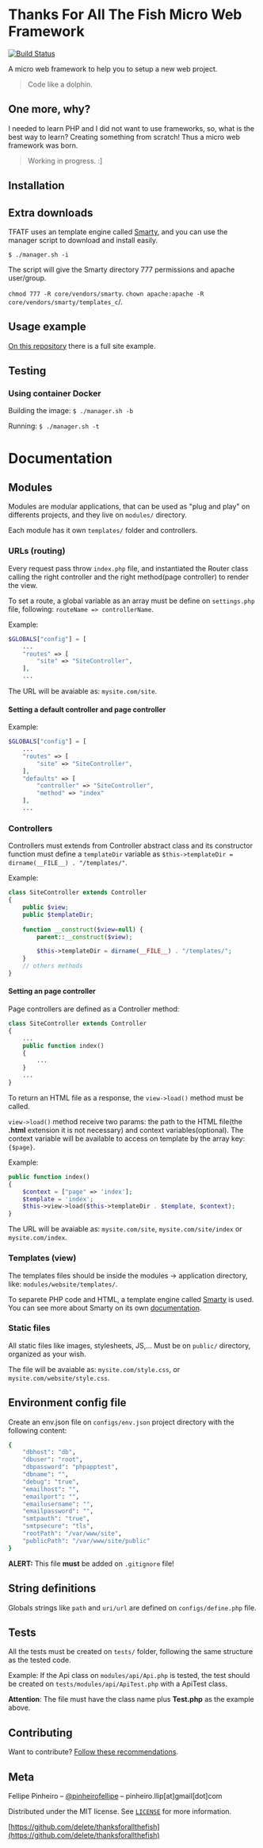 # Thanks For All The Fish Micro Web Framework

[![Build Status](https://travis-ci.org/delete/thanksforallthefish.svg?branch=master)](https://travis-ci.org/delete/thanksforallthefish)

A micro web framework to help you to setup a new web project.

> Code like a dolphin. 

## One more, why?
I needed to learn PHP and I did not want to use frameworks, so, what is the best way to learn? Creating something from scratch! Thus a micro web framework was born.

> Working in progress. :]


## Installation

## Extra downloads

TFATF uses an template engine called [Smarty](http://www.smarty.net), and you can use the manager script to download
and install easily.

`$ ./manager.sh -i`

The script will give the Smarty directory 777 permissions and apache user/group.

`chmod 777 -R core/vendors/smarty`.
`chown apache:apache -R core/vendors/smarty/templates_c`/.


## Usage example

[On this repository](https://github.com/delete/thanksforallthefish-example) there is a full site example.


## Testing

### Using container Docker

Building the image: `$ ./manager.sh -b`

Running: `$ ./manager.sh -t`


# Documentation

## Modules

Modules are modular applications, that can be used as "plug and play" on differents projects, and they live on `modules/` directory.

Each module has it own `templates/` folder and controllers.

### URLs (routing)

Every request pass throw `index.php` file, and instantiated the Router class calling the right controller and the right method(page controller) to render the view.

To set a route, a global variable as an array must be define on `settings.php` file, following: `routeName => controllerName`.

Example:

```php
$GLOBALS["config"] = [
    ...
    "routes" => [
        "site" => "SiteController",
    ],
    ...
```

The URL will be avaiable as: `mysite.com/site`.

#### Setting a default controller and page controller

Example:

```php
$GLOBALS["config"] = [
    ...
    "routes" => [
        "site" => "SiteController",
    ],
    "defaults" => [
        "controller" => "SiteController",
        "method" => "index"
    ],
    ...
```

### Controllers

Controllers must extends from Controller abstract class and its constructor function must define a
`templateDir` variable as `$this->templateDir = dirname(__FILE__) . "/templates/"`.

Example:

```php
class SiteController extends Controller
{    
    public $view;
    public $templateDir;
    
    function __construct($view=null) {
        parent::__construct($view);

        $this->templateDir = dirname(__FILE__) . "/templates/";
    }
    // others methods
}
```

#### Setting an page controller

Page controllers are defined as a Controller method:

```php
class SiteController extends Controller
{    
    ...
    public function index()
    {
        ...
    }
    ...
}
```

To return an HTML file as a response, the `view->load()` method must be called.

`view->load()` method receive two params: the path to the HTML file(the **.html** extension it is not necessary) and context variables(optional).
The context variable will be available to access on template by the array key: `{$page}`.

Example:

```php
public function index()
{
    $context = ["page" => 'index'];
    $template = 'index';
    $this->view->load($this->templateDir . $template, $context);
}
```

The URL will be avaiable as: `mysite.com/site`, `mysite.com/site/index` or `mysite.com/index`.

### Templates (view)

The templates files should be inside the modules -> application directory, like: `modules/website/templates/`.

To separete PHP code and HTML, a template engine called [Smarty](http://www.smarty.net) is used. You can see more about Smarty on its own [documentation](http://www.smarty.net/docs/en/).

### Static files

All static files like images, stylesheets, JS,... Must be on `public/` directory, organized as your wish.

The file will be avaiable as: `mysite.com/style.css`, or `mysite.com/website/style.css`.

## Environment config file

Create an env.json file on `configs/env.json` project directory with the following content:

```sh
{
    "dbhost": "db",
    "dbuser": "root",
    "dbpassword": "phpapptest",
    "dbname": "",
    "debug": "true",
    "emailhost": "",
    "emailport": "",
    "emailusername": "",
    "emailpassword": "",
    "smtpauth": "true",
    "smtpsecure": "tls",
    "rootPath": "/var/www/site",
    "publicPath": "/var/www/site/public"
}
```

**ALERT:** This file **must** be added on `.gitignore` file!

## String definitions

Globals strings like `path` and `uri/url` are defined on `configs/define.php` file.

## Tests

All the tests must be created on `tests/` folder, following the same structure as the tested code.

Example: If the Api class on `modules/api/Api.php` is tested, the test should be created on `tests/modules/api/ApiTest.php` with a ApiTest class. 

**Attention**: The file must have the class name plus **Test.php** as the example above.

## Contributing

Want to contribute? [Follow these recommendations](https://github.com/delete/thanksforallthefish/blob/master/CONTRIBUTING.md).

## Meta

Fellipe Pinheiro – [@pinheirofellipe](https://twitter.com/pinheirofellipe) – pinheiro.llip[at]gmail[dot]com

Distributed under the MIT license. See [``LICENSE``](https://opensource.org/licenses/MIT) for more information.

[https://github.com/delete/thanksforallthefish](https://github.com/delete/thanksforallthefish)